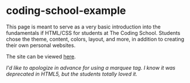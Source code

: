 # coding-school-example

This page is meant to serve as a very basic introduction into the fundamentals if HTML/CSS for students at The Coding School. Students chose the theme, content, colors, layout, and more, in addition to creating their own personal websites.

The site can be viewed [here](https://the-coding-school.glitch.me).

*I'd like to apologize in advance for using a marquee tag. I know it was deprecated in HTML5, but the students totally loved it.*
